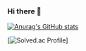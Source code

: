 ### Hi there 👋

[![Anurag's GitHub stats](https://github-readme-stats.vercel.app/api?username=luke0421)](https://github.com/anuraghazra/github-readme-stats)

[![Solved.ac Profile](http://mazassumnida.wtf/api/v2/generate_badge?boj=guddnr0421)]

